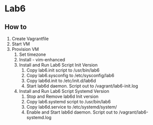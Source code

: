 # Lab6

## How to

1. Create Vagrantfile
2. Start VM
3. Provision VM
    1. Set timezone
    2. Install - vim-enhanced
    3. Install and Run Lab6 Script Init Version
       1. Copy lab6.init script to /usr/bin/lab6
       2. Copy lab6.sysconfig to /etc/sysconfig/lab6
       3. Copy lab6d.init to /etc/init.d/lab6d
       4. Start lab6d daemon. Script out to /vagrant/lab6-init.log
    4. Install and Run Lab6 Script Systemd Version
       1. Stop and Remove lab6d Init version
       2. Copy lab6.systemd script to /usr/bin/lab6
       3. Copy lab6d.service to /etc/systemd/system/
       4. Enable and Start lab6d daemon. Script out to /vagrant/lab6-systemd.log
